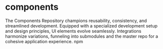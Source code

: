 # components

The Components Repository champions reusability, consistency, and streamlined development. Equipped with a specialized development setup and design principles, UI elements evolve seamlessly. Integrations harmonize variations, funneling into submodules and the master repo for a cohesive application experience.
npm
